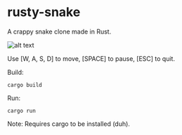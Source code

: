 # rusty-snake

A crappy snake clone made in Rust.

![alt text](https://github.com/finnegancodes/rusty-snake/tree/main/screenshots/game.png?raw=true)

Use [W, A, S, D] to move, [SPACE] to pause, [ESC] to quit.

Build:
```
cargo build
```

Run:
```
cargo run
```

Note: Requires cargo to be installed (duh).
